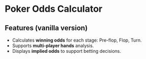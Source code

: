 # Poker Odds Calculator


## Features (vanilla version)

- Calculates **winning odds** for each stage: Pre-flop, Flop, Turn.
- Supports **multi-player hands** analysis.
- Displays **implied odds** to support betting decisions.

